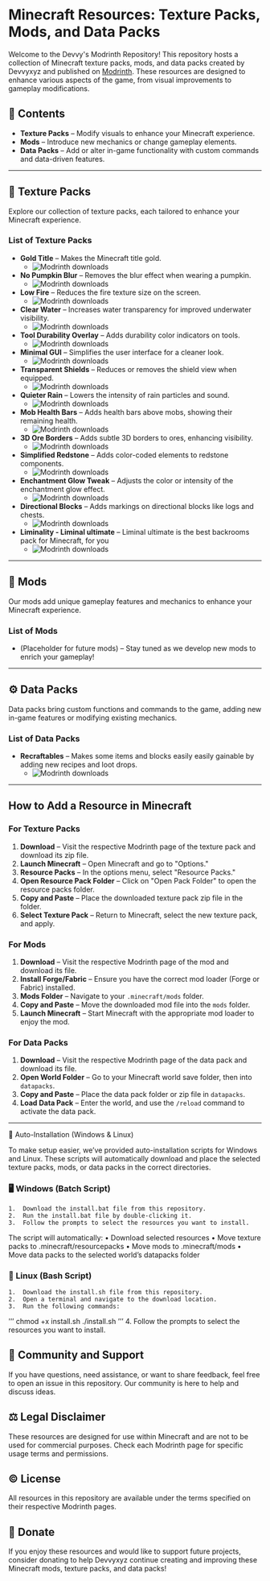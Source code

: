# Minecraft Resources: Texture Packs, Mods, and Data Packs

Welcome to the Devvy's Modrinth Repository! This repository hosts a collection of Minecraft texture packs, mods, and data packs created by Devvyxyz and published on [Modrinth](https://modrinth.com). These resources are designed to enhance various aspects of the game, from visual improvements to gameplay modifications.

## 📂 Contents

- **Texture Packs** – Modify visuals to enhance your Minecraft experience.
- **Mods** – Introduce new mechanics or change gameplay elements.
- **Data Packs** – Add or alter in-game functionality with custom commands and data-driven features.

---

## 🎨 Texture Packs

Explore our collection of texture packs, each tailored to enhance your Minecraft experience.

### List of Texture Packs

- **Gold Title** – Makes the Minecraft title gold.
	- <img src="https://img.shields.io/badge/dynamic/json?color=2d2d2d&amp;colorA=17b85a&amp;style=flat-square&amp;label=&amp;suffix=%20downloads&amp;query=downloads&amp;url=https://api.modrinth.com/v2/project/91xoHF5V&amp;logo=modrinth&amp;logoColor=2d2d2d" alt="Modrinth downloads">
- **No Pumpkin Blur** – Removes the blur effect when wearing a pumpkin.
	- <img src="https://img.shields.io/badge/dynamic/json?color=2d2d2d&amp;colorA=17b85a&amp;style=flat-square&amp;label=&amp;suffix=%20downloads&amp;query=downloads&amp;url=https://api.modrinth.com/v2/project/rERW3QhL&amp;logo=modrinth&amp;logoColor=2d2d2d" alt="Modrinth downloads">
- **Low Fire** – Reduces the fire texture size on the screen.
	- <img src="https://img.shields.io/badge/dynamic/json?color=2d2d2d&amp;colorA=17b85a&amp;style=flat-square&amp;label=&amp;suffix=%20downloads&amp;query=downloads&amp;url=https://api.modrinth.com/v2/project/xFSWIMEj&amp;logo=modrinth&amp;logoColor=2d2d2d" alt="Modrinth downloads">
- **Clear Water** – Increases water transparency for improved underwater visibility.
	- <img src="https://img.shields.io/badge/dynamic/json?color=2d2d2d&amp;colorA=17b85a&amp;style=flat-square&amp;label=&amp;suffix=%20downloads&amp;query=downloads&amp;url=https://api.modrinth.com/v2/project/1234&amp;logo=modrinth&amp;logoColor=2d2d2d" alt="Modrinth downloads">
- **Tool Durability Overlay** – Adds durability color indicators on tools.
  	- <img src="https://img.shields.io/badge/dynamic/json?color=2d2d2d&amp;colorA=17b85a&amp;style=flat-square&amp;label=&amp;suffix=%20downloads&amp;query=downloads&amp;url=https://api.modrinth.com/v2/project/1234&amp;logo=modrinth&amp;logoColor=2d2d2d" alt="Modrinth downloads">
- **Minimal GUI** – Simplifies the user interface for a cleaner look.
  	- <img src="https://img.shields.io/badge/dynamic/json?color=2d2d2d&amp;colorA=17b85a&amp;style=flat-square&amp;label=&amp;suffix=%20downloads&amp;query=downloads&amp;url=https://api.modrinth.com/v2/project/1234&amp;logo=modrinth&amp;logoColor=2d2d2d" alt="Modrinth downloads">
- **Transparent Shields** – Reduces or removes the shield view when equipped.
  	- <img src="https://img.shields.io/badge/dynamic/json?color=2d2d2d&amp;colorA=17b85a&amp;style=flat-square&amp;label=&amp;suffix=%20downloads&amp;query=downloads&amp;url=https://api.modrinth.com/v2/project/1234&amp;logo=modrinth&amp;logoColor=2d2d2d" alt="Modrinth downloads">
- **Quieter Rain** – Lowers the intensity of rain particles and sound.
	- <img src="https://img.shields.io/badge/dynamic/json?color=2d2d2d&amp;colorA=17b85a&amp;style=flat-square&amp;label=&amp;suffix=%20downloads&amp;query=downloads&amp;url=https://api.modrinth.com/v2/project/1234&amp;logo=modrinth&amp;logoColor=2d2d2d" alt="Modrinth downloads">
- **Mob Health Bars** – Adds health bars above mobs, showing their remaining health.
  	- <img src="https://img.shields.io/badge/dynamic/json?color=2d2d2d&amp;colorA=17b85a&amp;style=flat-square&amp;label=&amp;suffix=%20downloads&amp;query=downloads&amp;url=https://api.modrinth.com/v2/project/1234&amp;logo=modrinth&amp;logoColor=2d2d2d" alt="Modrinth downloads">
- **3D Ore Borders** – Adds subtle 3D borders to ores, enhancing visibility.
  	- <img src="https://img.shields.io/badge/dynamic/json?color=2d2d2d&amp;colorA=17b85a&amp;style=flat-square&amp;label=&amp;suffix=%20downloads&amp;query=downloads&amp;url=https://api.modrinth.com/v2/project/1234&amp;logo=modrinth&amp;logoColor=2d2d2d" alt="Modrinth downloads">
- **Simplified Redstone** – Adds color-coded elements to redstone components.
  	- <img src="https://img.shields.io/badge/dynamic/json?color=2d2d2d&amp;colorA=17b85a&amp;style=flat-square&amp;label=&amp;suffix=%20downloads&amp;query=downloads&amp;url=https://api.modrinth.com/v2/project/1234&amp;logo=modrinth&amp;logoColor=2d2d2d" alt="Modrinth downloads">
- **Enchantment Glow Tweak** – Adjusts the color or intensity of the enchantment glow effect.
  	- <img src="https://img.shields.io/badge/dynamic/json?color=2d2d2d&amp;colorA=17b85a&amp;style=flat-square&amp;label=&amp;suffix=%20downloads&amp;query=downloads&amp;url=https://api.modrinth.com/v2/project/1234&amp;logo=modrinth&amp;logoColor=2d2d2d" alt="Modrinth downloads">
- **Directional Blocks** – Adds markings on directional blocks like logs and chests.
  	- <img src="https://img.shields.io/badge/dynamic/json?color=2d2d2d&amp;colorA=17b85a&amp;style=flat-square&amp;label=&amp;suffix=%20downloads&amp;query=downloads&amp;url=https://api.modrinth.com/v2/project/1234&amp;logo=modrinth&amp;logoColor=2d2d2d" alt="Modrinth downloads">
- **Liminality - Liminal ultimate** – Liminal ultimate is the best backrooms pack for Minecraft, for you
  	- <img src="https://img.shields.io/badge/dynamic/json?color=2d2d2d&amp;colorA=17b85a&amp;style=flat-square&amp;label=&amp;suffix=%20downloads&amp;query=downloads&amp;url=https://api.modrinth.com/v2/project/NAze7IKd&amp;logo=modrinth&amp;logoColor=2d2d2d" alt="Modrinth downloads">

---

## 🔧 Mods

Our mods add unique gameplay features and mechanics to enhance your Minecraft experience.

### List of Mods

- (Placeholder for future mods) – Stay tuned as we develop new mods to enrich your gameplay!

---

## ⚙️ Data Packs

Data packs bring custom functions and commands to the game, adding new in-game features or modifying existing mechanics.

### List of Data Packs

- **Recraftables** – Makes some items and blocks easily easily gainable by adding new recipes and loot drops.
	- <img src="https://img.shields.io/badge/dynamic/json?color=2d2d2d&amp;colorA=17b85a&amp;style=flat-square&amp;label=&amp;suffix=%20downloads&amp;query=downloads&amp;url=https://api.modrinth.com/v2/project/BBNKnky3&amp;logo=modrinth&amp;logoColor=2d2d2d" alt="Modrinth downloads">

---

## How to Add a Resource in Minecraft

### For Texture Packs

1. **Download** – Visit the respective Modrinth page of the texture pack and download its zip file.
2. **Launch Minecraft** – Open Minecraft and go to "Options."
3. **Resource Packs** – In the options menu, select "Resource Packs."
4. **Open Resource Pack Folder** – Click on "Open Pack Folder" to open the resource packs folder.
5. **Copy and Paste** – Place the downloaded texture pack zip file in the folder.
6. **Select Texture Pack** – Return to Minecraft, select the new texture pack, and apply.

### For Mods

1. **Download** – Visit the respective Modrinth page of the mod and download its file.
2. **Install Forge/Fabric** – Ensure you have the correct mod loader (Forge or Fabric) installed.
3. **Mods Folder** – Navigate to your `.minecraft/mods` folder.
4. **Copy and Paste** – Move the downloaded mod file into the `mods` folder.
5. **Launch Minecraft** – Start Minecraft with the appropriate mod loader to enjoy the mod.

### For Data Packs

1. **Download** – Visit the respective Modrinth page of the data pack and download its file.
2. **Open World Folder** – Go to your Minecraft world save folder, then into `datapacks`.
3. **Copy and Paste** – Place the data pack folder or zip file in `datapacks`.
4. **Load Data Pack** – Enter the world, and use the `/reload` command to activate the data pack.

---

🚀 Auto-Installation (Windows & Linux)

To make setup easier, we’ve provided auto-installation scripts for Windows and Linux. These scripts will automatically download and place the selected texture packs, mods, or data packs in the correct directories.

### 🖥️ Windows (Batch Script)
	1.	Download the install.bat file from this repository.
	2.	Run the install.bat file by double-clicking it.
	3.	Follow the prompts to select the resources you want to install.
The script will automatically:
	•	Download selected resources
	•	Move texture packs to .minecraft/resourcepacks
	•	Move mods to .minecraft/mods
	•	Move data packs to the selected world’s datapacks folder
### 🐧 Linux (Bash Script)
	1.	Download the install.sh file from this repository.
	2.	Open a terminal and navigate to the download location.
	3.	Run the following commands:
ʼʼʼ
chmod +x install.sh
./install.sh
ʼʼʼ
	4.	Follow the prompts to select the resources you want to install.

## 🤝 Community and Support

If you have questions, need assistance, or want to share feedback, feel free to open an issue in this repository. Our community is here to help and discuss ideas.

## ⚖️ Legal Disclaimer

These resources are designed for use within Minecraft and are not to be used for commercial purposes. Check each Modrinth page for specific usage terms and permissions.

## ©️ License

All resources in this repository are available under the terms specified on their respective Modrinth pages.

## 💸 Donate

If you enjoy these resources and would like to support future projects, consider donating to help Devvyxyz continue creating and improving these Minecraft mods, texture packs, and data packs!
